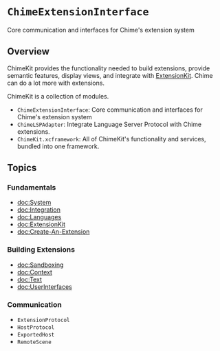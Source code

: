 # ``ChimeExtensionInterface``

Core communication and interfaces for Chime's extension system

## Overview

ChimeKit provides the functionality needed to build extensions, provide semantic features, display views, and integrate with [ExtensionKit](https://developer.apple.com/documentation/extensionkit). Chime can do a lot more with extensions.

ChimeKit is a collection of modules.

- `ChimeExtensionInterface`: Core communication and interfaces for Chime's extension system
- `ChimeLSPAdapter`: Integrate Language Server Protocol with Chime extensions.
- `ChimeKit.xcframework`: All of ChimeKit's functionality and services, bundled into one framework.

## Topics

### Fundamentals

- <doc:System>
- <doc:Integration>
- <doc:Languages>
- <doc:ExtensionKit>
- <doc:Create-An-Extension>

### Building Extensions

- <doc:Sandboxing>
- <doc:Context>
- <doc:Text>
- <doc:UserInterfaces>

### Communication

- ``ExtensionProtocol``
- ``HostProtocol``
- ``ExportedHost``
- ``RemoteScene``
